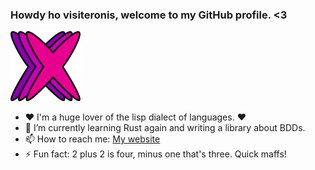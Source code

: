 ### Howdy ho visiteronis, welcome to my GitHub profile. <3

![Logo](Logo112.png  "Logo")

- ❤️ I'm a huge lover of the lisp dialect of languages. ❤️
- 🌱 I’m currently learning Rust again and writing a library about BDDs.
- 📫 How to reach me: [My website](https://www.exodiquas.eu)
- ⚡ Fun fact: 2 plus 2 is four, minus one that's three. Quick maffs!
